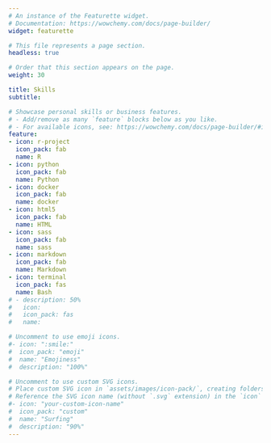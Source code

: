 ```yaml
---
# An instance of the Featurette widget.
# Documentation: https://wowchemy.com/docs/page-builder/
widget: featurette

# This file represents a page section.
headless: true

# Order that this section appears on the page.
weight: 30

title: Skills
subtitle:

# Showcase personal skills or business features.
# - Add/remove as many `feature` blocks below as you like.
# - For available icons, see: https://wowchemy.com/docs/page-builder/#icons
feature:
- icon: r-project
  icon_pack: fab
  name: R
- icon: python
  icon_pack: fab
  name: Python
- icon: docker
  icon_pack: fab
  name: docker
- icon: html5
  icon_pack: fab
  name: HTML
- icon: sass
  icon_pack: fab
  name: sass
- icon: markdown
  icon_pack: fab
  name: Markdown
- icon: terminal
  icon_pack: fas
  name: Bash
# - description: 50%
#   icon: 
#   icon_pack: fas
#   name: 

# Uncomment to use emoji icons.
#- icon: ":smile:"
#  icon_pack: "emoji"
#  name: "Emojiness"
#  description: "100%"  

# Uncomment to use custom SVG icons.
# Place custom SVG icon in `assets/images/icon-pack/`, creating folders if necessary.
# Reference the SVG icon name (without `.svg` extension) in the `icon` field.
#- icon: "your-custom-icon-name"
#  icon_pack: "custom"
#  name: "Surfing"
#  description: "90%"
---
```

